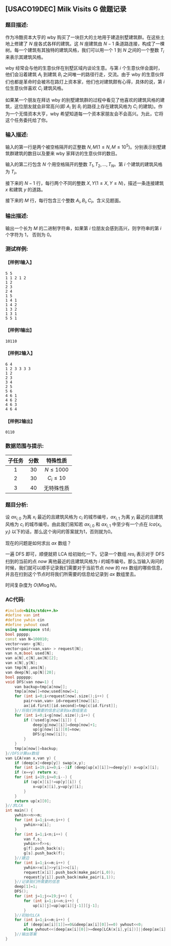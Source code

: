 ## [USACO19DEC] Milk Visits G 做题记录

### 题目描述:

​作为冷酷资本大亨的 wby 购买了一块巨大的土地用于建造别墅建筑群。在这些土地上修建了 $N$ 座各式各样的建筑。这 $N$ 座建筑由 $N-1$ 条道路连接，构成了一棵树。每一个建筑有其独特的建筑风格，我们可以用一个 1 到 $N$ 之间的一个整数 $T_i$ 来表示其建筑风格。

​wby 经常会与他的生意伙伴在别墅区域内谈论生意。与第 $i$ 个生意伙伴会面时，他们会沿着建筑 $A_i$ 到建筑 $B_i$ 之间唯一的路径行走，交流。由于 wby 的生意伙伴们也都是革命时会被吊在路灯上资本家，他们也对建筑颇有心得，具体的说，第 $i$ 位生意伙伴喜欢 $C_i$ 建筑风格。

​如果某一个朋友在拜访 wby 的别墅建筑群的过程中看见了他喜欢的建筑风格的建筑，这位朋友就会非常高兴(即 $A_i$ 到 $B_i$ 的路径上存在建筑风格为 $C_i$ 的建筑)。作为一个无情资本大亨，wby 希望知道每一个资本家朋友会不会高兴。为此，它将这个任务委托给了你。

### 输入描述:

​输入的第一行是两个被空格隔开的正整数 $N,M(1\leq N,M\leq 10^5)$。分别表示别墅建筑群建筑的数目以及要来 wby 家拜访的生意伙伴的数目。

​输入的第二行包含 $N$ 个用空格隔开的整数 $T_1,T_2,...,T_N$。第 $i$ 个建筑的建筑风格为 $T_i$。

​接下来的 $N-1$ 行，每行两个不同的整数 $X,Y(1\leq X,Y\leq N)$，描述一条连接建筑 $x$ 和建筑 $y$ 的道路。

​接下来的 $M$ 行，每行包含三个整数 $A_i,B_i,C_i$。含义见题面。

### 输出描述:

​输出一个长为 $M$ 的二进制字符串，如果第 $i$ 位朋友会感到高兴，则字符串的第 $i$ 个字符为 1， 否则为 0。

### 测试样例:

#### 【样例1输入】

```
5 5
1 1 2 1 2
1 2
2 3
2 4
1 5
1 4 1
1 4 2
1 3 2
1 3 1
5 5 1
```

#### 【样例1输出】

```
10110
```

#### 【样例2输入】

```
6 4
1 2 3 3 3 3
1 2
2 3
3 4
2 5
5 6
4 6 1
4 6 2
4 6 3
4 6 4
```

#### 【样例2输出】

```
0110
```

### 数据范围与提示:

| 子任务 | 分数 |   特殊性质   |
| :----: | :--: | :----------: |
|   1    |  30  | $N\leq 1000$ |
|   2    |  30  | $C_i\leq 10$ |
|   3    |  40  |  无特殊性质  |

### 题目分析:

​设 $ax_{i,0}$ 为离 $x_i$ 最近的且建筑风格为 $c_i$ 的城市编号，$ax_{i,1}$ 为离 $y_i$ 最近的且建筑风格为 $c_i$ 的城市编号。由此我们易知若 $ax_{i,0}$ 和 $ax_{i,1}$ 中至少有一个点在 $lca(x_i,y_i)$ 以下的话，那么这个询问的答案就为1，否则就为0。

​现在的问题是如何求出 $ax$ 数组？

​一遍 DFS 即可，顺便就把 LCA 给初始化一下。记录一个数组 $res_i$ 表示对于 DFS 扫到的当前的点 $now$ 离他最近的且建筑风格为 $i$ 的城市编号。那么当输入询问的时候，我们就可以顺手记录我们需要对于当前节点 $now$ 的 $res$ 数组的哪些信息，并且在扫到这个节点时将我们所需要的信息给记录到 $ax$ 数组里去。

​时间复杂度为 $O(M\log N)$。

### AC代码:

```c++
#include<bits/stdc++.h>
#define van int
#define ywhin cin
#define ywhout cout
using namespace std;
bool ppppp;
const van N=100010;
vector<van> g[N];
vector<pair<van,van> > request[N];
van n,m;bool used[N];
van a[N],c[N],ax[N][2];
van x[N],y[N];
van tmp[N],ans[N];
van deep[N],up[N][20]; 
bool pppppp;
void DFS(van now=1) {
	van backup=tmp[a[now]];
	tmp[a[now]]=now;used[now]=1;
	for (int i=0;i<request[now].size();i++) {
		pair<van,van> id=request[now][i];
		ax[id.first][id.second]=tmp[c[id.first]];
	}//将我们所需要的信息记录到ax数组里去
	for (int i=0;i<g[now].size();i++) {
		if (!used[g[now][i]]) {
			deep[g[now][i]]=deep[now]+1;
			up[g[now][i]][0]=now;
			DFS(g[now][i]);
		}
	}
	tmp[a[now]]=backup;
}//DFS计算ax数组
van LCA(van x,van y) {
	if (deep[x]<deep[y]) swap(x,y);
	for (int i=19;i>=0;i--)if (deep[up[x][i]]>=deep[y]) x=up[x][i];
	if (x==y) return x;
	for (int i=19;i>=0;i--) {
		if (up[x][i]!=up[y][i]) {
			x=up[x][i],y=up[y][i];
		}
	}
	return up[x][0];
}//求LCA
int main() {
	ywhin>>n>>m;
	for (int i=1;i<=n;i++) {
		ywhin>>a[i];
	}
	for (int i=1;i<n;i++) {
		van f,s;
		ywhin>>f>>s;
		g[f].push_back(s);
		g[s].push_back(f);
	}//建边
	for (int i=1;i<=m;i++) {
		ywhin>>x[i]>>y[i]>>c[i];
		request[x[i]].push_back(make_pair(i,0));
		request[y[i]].push_back(make_pair(i,1));
	}//记录我们所需要的信息
	deep[1]=1;
	DFS();
	for (int j=1;j<=19;j++) {
		for (int i=1;i<=n;i++) {
			up[i][j]=up[up[i][j-1]][j-1];
		}
	}//初始化LCA
	for (int i=1;i<=m;i++) {
		if (deep[ax[i][1]]==0&&deep[ax[i][0]]==0) ywhout<<0;
		else ywhout<<(deep[ax[i][0]]>=deep[LCA(x[i],y[i])]||deep[ax[i][1]]>=deep[LCA(x[i],y[i])]);
	}//输出答案
}
```

